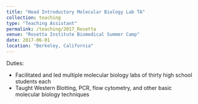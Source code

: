 ```yaml
---
title: "Head Introductory Molecular Biology Lab TA"
collection: teaching
type: "Teaching Assistant"
permalink: /teaching/2017_Rosetta
venue: "Rosetta Institute Biomedical Summer Camp"
date: 2017-06-01
location: "Berkeley, California"
---
```


Duties:
  * Facilitated and led multiple molecular biology labs of thirty high school students each
  * Taught Western Blotting, PCR, flow cytometry, and other basic molecular biology techniques
